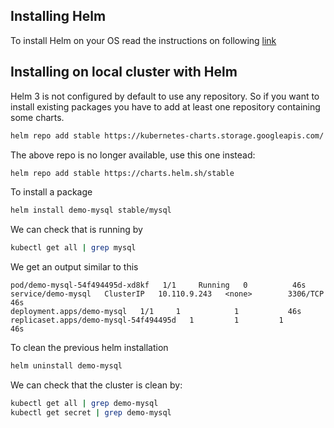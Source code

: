 ## Installing Helm

To install Helm on your OS read the instructions on following [link](https://helm.sh/docs/intro/install/) 

## Installing on local cluster with Helm

Helm 3 is not configured by default to use any repository. So if you want to install existing packages you have to add at least one repository containing some charts.


```bash
helm repo add stable https://kubernetes-charts.storage.googleapis.com/
```

The above repo is no longer available, use this one instead:

```bash
helm repo add stable https://charts.helm.sh/stable
```

To install a package

```bash
helm install demo-mysql stable/mysql
```

We can check that is running by

```bash
kubectl get all | grep mysql
```

We get an output similar to this

```
pod/demo-mysql-54f494495d-xd8kf   1/1     Running   0          46s
service/demo-mysql   ClusterIP   10.110.9.243   <none>        3306/TCP   46s
deployment.apps/demo-mysql   1/1     1            1           46s
replicaset.apps/demo-mysql-54f494495d   1         1         1       46s
```

To clean the previous helm installation

```bash
helm uninstall demo-mysql
```

We can check that the cluster is clean by:

```bash
kubectl get all | grep demo-mysql
kubectl get secret | grep demo-mysql
```
